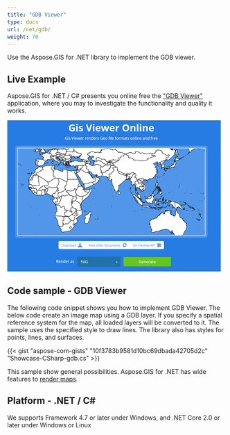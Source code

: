 ```yaml
---
title: "GDB Viewer"
type: docs
url: /net/gdb/
weight: 70
---
```


Use the Aspose.GIS for .NET library to implement the GDB viewer.

## **Live Example**

Aspose.GIS for .NET / C# presents you online free the ["GDB Viewer"](https://products.aspose.app/gis/viewer/gdb) application, where you may to investigate the functionality and quality it works.

![GDB viewer app](viewer.png)

## **Code sample - GDB Viewer**

The following code snippet shows you how to implement GDB Viewer. The below code create an image map using a GDB layer. If you specify a spatial reference system for the map, all loaded layers will be converted to it. 
The sample uses the specified style to draw lines. The library also has styles for points, lines, and surfaces.

{{< gist "aspose-com-gists" "10f3783b9581d10bc69dbada42705d2c" "Showcase-CSharp-gdb.cs" >}}

This sample show general possibilities. Aspose.GIS for .NET has wide features to [render maps](https://docs.aspose.com/gis/net/map-rendering/).

## **Platform - .NET / C#**

We supports Framework 4.7 or later under Windows, and .NET Core 2.0 or later under Windows or Linux

